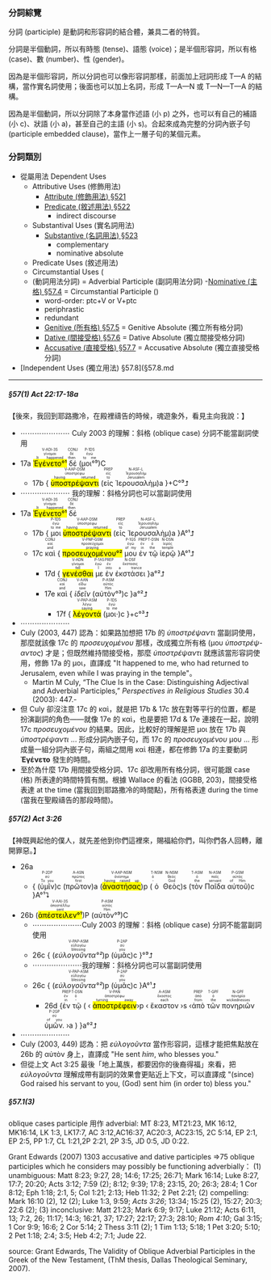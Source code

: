 ### 分詞綜覽

分詞 (participle) 是動詞和形容詞的結合體，兼具二者的特質。

分詞是半個動詞，所以有時態 (tense)、語態 (voice)；是半個形容詞，所以有格 (case)、數 (number)、性 (gender)。

因為是半個形容詞，所以分詞也可以像形容詞那樣，前面加上冠詞形成 T—A 的結構，當作實名詞使用；後面也可以加上名詞，形成 T—A—N 或 T—N—T—A 的結構。

因為是半個動詞，所以分詞除了本身當作述語 (小 p) 之外，也可以有自己的補語 (小 c)、狀語 (小 a)，甚至自己的主語 (小 s)。合起來成為完整的分詞內嵌子句 (participle embedded clause)，當作上一層子句的某個元素。



### 分詞類別
- 從屬用法 Dependent Uses
	- Attributive Uses (修飾用法)
		- [Attribute (修飾用法) §521](§521.md)
		- [Predicate (敘述用法) §522](§522.md)
			- indirect discourse
	- Substantival Uses (實名詞用法)
		- [Substantive (名詞用法) §523](§523.md)
			- complementary
			- nominative absolute
	- Predicate Uses (敘述用法)
	- Circumstantial Uses (
	- (動詞用法分詞) = Adverbial Participle (副詞用法分詞)
		-[Nominative (主格) §57.4](§57.4.md) = Circumstantial Participle ()
		- word-order: ptc+V or V+ptc
		- periphrastic
		- redundant
		- [Genitive (所有格) §57.5](§57.5.md) = Genitive Absolute (獨立所有格分詞)
		- [Dative (間接受格) §57.6](§57.6.md) = Dative Absolute (獨立間接受格分詞)
		- [Accusative (直接受格) §57.7](§57.7.md) = Accusative Absolute (獨立直接受格分詞)
- [Independent Uses (獨立用法) §57.8](§57.8.md

---

##### §57(1) Act 22:17-18a
【後來，我回到耶路撒冷，在殿裡禱告的時候，魂遊象外，看見主向我說：】
- ⋯⋯⋯⋯⋯⋯⋯ Culy 2003 的理解：斜格 (oblique case) 分詞不能當副詞使用
- <rt>17a</rt> <RUBY><ruby><ruby><mark class='verb'>Ἐγένετο°¹</mark><rt>It happened</rt></ruby><rt>γίνομαι</rt></ruby><rt>V-ADI-3S</rt></RUBY> <RUBY><ruby><ruby>δέ<rt>then</rt></ruby><rt>δέ</rt></ruby><rt>CONJ</rt></RUBY> (<RUBY><ruby><ruby>μοι°⁹<rt>to me</rt></ruby><rt>ἐγώ</rt></ruby><rt>P-1DS</rt></RUBY>)C
	- <rt>17b</rt> { <RUBY><ruby><ruby><mark class='ptc'>ὑποστρέψαντι</mark><rt>having returned</rt></ruby><rt>ὑποστρέφω</rt></ruby><rt>V-AAP-DSM</rt></RUBY> (<RUBY><ruby><ruby>εἰς<rt>to</rt></ruby><rt>εἰς</rt></ruby><rt>PREP</rt></RUBY> <RUBY><ruby><ruby>Ἰερουσαλὴμ<rt>Jerusalem</rt></ruby><rt>Ἱερουσαλήμ</rt></ruby><rt>N-ASF-L</rt></RUBY>)a }+C°⁹⮥
- ⋯⋯⋯⋯⋯⋯⋯ 我的理解：斜格分詞也可以當副詞使用
- <rt>17a</rt> <RUBY><ruby><ruby><mark class='verb'>Ἐγένετο°¹</mark><rt>It happened</rt></ruby><rt>γίνομαι</rt></ruby><rt>V-ADI-3S</rt></RUBY> <RUBY><ruby><ruby>δέ<rt>then</rt></ruby><rt>δέ</rt></ruby><rt>CONJ</rt></RUBY> 
	- <rt>17b</rt> { <RUBY><ruby><ruby>μοι<rt>to me</rt></ruby><rt>ἐγώ</rt></ruby><rt>P-1DS</rt></RUBY> <RUBY><ruby><ruby><mark class='ptc'>ὑποστρέψαντι</mark><rt>having returned</rt></ruby><rt>ὑποστρέφω</rt></ruby><rt>V-AAP-DSM</rt></RUBY> (<RUBY><ruby><ruby>εἰς<rt>to</rt></ruby><rt>εἰς</rt></ruby><rt>PREP</rt></RUBY> <RUBY><ruby><ruby>Ἰερουσαλὴμ<rt>Jerusalem</rt></ruby><rt>Ἱερουσαλήμ</rt></ruby><rt>N-ASF-L</rt></RUBY>)a }A°¹⮥	
	- <rt>17c</rt> <RUBY><ruby><ruby>καὶ<rt>and</rt></ruby><rt>καί</rt></ruby><rt>CONJ</rt></RUBY> { <RUBY><ruby><ruby><mark class='ptc'>προσευχομένου°²</mark><rt>praying</rt></ruby><rt>προσεύχομαι</rt></ruby><rt>V-PNP-GSM</rt></RUBY> <RUBY><ruby><ruby>μου<rt>of my</rt></ruby><rt>ἐγώ</rt></ruby><rt>P-1GS</rt></RUBY> <RUBY><ruby><ruby>ἐν<rt>in</rt></ruby><rt>ἐν</rt></ruby><rt>PREP</rt></RUBY> <RUBY><ruby><ruby>τῷ<rt>the</rt></ruby><rt>ὁ</rt></ruby><rt>T-DSN</rt></RUBY> <RUBY><ruby><ruby>ἱερῷ<rt>temple</rt></ruby><rt>ἱερός</rt></ruby><rt>N-DSN</rt></RUBY> }A°¹⮥
		- <rt>17d</rt> { <RUBY><ruby><ruby><mark class='ptc'>γενέσθαι</mark><rt>fell</rt></ruby><rt>γίνομαι</rt></ruby><rt>V-ADN</rt></RUBY> <RUBY><ruby><ruby>με<rt>I</rt></ruby><rt>ἐγώ</rt></ruby><rt>P-1AS</rt></RUBY> <RUBY><ruby><ruby>ἐν<rt>into</rt></ruby><rt>ἐν</rt></ruby><rt>PREP</rt></RUBY> <RUBY><ruby><ruby>ἐκστάσει<rt>a trance</rt></ruby><rt>ἔκστασις</rt></ruby><rt>N-DSF</rt></RUBY> }a°²⮥
		- <rt>17e</rt> <RUBY><ruby><ruby>καὶ<rt>and</rt></ruby><rt>καί</rt></ruby><rt>CONJ</rt></RUBY> { <RUBY><ruby><ruby><em>ἰδεῖν</em><rt>saw</rt></ruby><rt>εἴδω</rt></ruby><rt>V-AAN</rt></RUBY> (<RUBY><ruby><ruby>αὐτὸν°³<rt>Him</rt></ruby><rt>αὐτός</rt></ruby><rt>P-ASM</rt></RUBY>)c }a°²⮥
			- <rt>17f</rt> { <RUBY><ruby><ruby><mark class='ptc'>λέγοντά</mark><rt>saying</rt></ruby><rt>λέγω</rt></ruby><rt>V-PAP-ASM</rt></RUBY> (<RUBY><ruby><ruby>μοι·<rt>to me</rt></ruby><rt>ἐγώ</rt></ruby><rt>P-1DS</rt></RUBY>)c }+c°³⮥
- ⋯⋯⋯⋯⋯⋯⋯
- Culy (2003, 447) 認為：如果路加想把 17b 的 _ὑποστρέψαντι_ 當副詞使用，那麼就該像 17c 的 _προσευχομένου_ 那樣，改成獨立所有格 (μου _ὑποστρέψ-αντος_) 才是；但既然維持間接受格，那麼 _ὑποστρέψαντι_ 就應該當形容詞使用，修飾 17a 的 μοι，直譯成 "It happened to me, who had returned to Jerusalem, even while I was praying in the temple"。
	- Martin M Culy, “The Clue Is in the Case: Distinguishing Adjectival and Adverbial Participles,” _Perspectives in Religious Studies_ 30.4 (2003): 447.-
- 但 Culy 卻沒注意 17c 的 καὶ，就是把 17b & 17c 放在對等平行的位置，都是扮演副詞的角色——就像 17e 的 καὶ，也是要把 17d & 17e 連接在一起，說明 17c _προσευχομένου_ 的結果。因此，比較好的理解是把 μοι 放在 17b 與 _ὑποστρέψαντι_ ... 形成分詞內嵌子句，而 17c 的 _προσευχομένου_ μου ... 形成量一組分詞內嵌子句，兩組之間用 καὶ 相連，都在修飾 17a 的主要動詞 **Ἐγένετο** 發生的時間。
- 至於為什麼 17b 用間接受格分詞、17c 卻改用所有格分詞，很可能跟 case (格) 所表達的時間特質有關。根據 Wallace 的看法 (GGBB, 203)，間接受格表達 at the time (當我回到耶路撒冷的時間點)，所有格表達 during the time (當我在聖殿禱告的那段時間)。

##### §57(2) Act 3:26
【神既興起他的僕人，就先差他到你們這裡來，賜福給你們，叫你們各人回轉，離開罪惡。】
- <rt>26a</rt>
	- { (<RUBY><ruby><ruby>ὑμῖν<rt>To you</rt></ruby><rt>σύ</rt></ruby><rt>P-2DP</rt></RUBY>)c (<RUBY><ruby><ruby>πρῶτον<rt>first</rt></ruby><rt>πρῶτος</rt></ruby><rt>A-ASN</rt></RUBY>)a (<RUBY><ruby><ruby><mark class='ptc'>ἀναστήσας</mark><rt>having raised up</rt></ruby><rt>ἀνίστημι</rt></ruby><rt>V-AAP-NSM</rt></RUBY>)p (<RUBY><ruby><ruby>ὁ<rt>-</rt></ruby><rt>ὁ</rt></ruby><rt>T-NSM</rt></RUBY> <RUBY><ruby><ruby>Θεὸς<rt>God</rt></ruby><rt>θεός</rt></ruby><rt>N-NSM</rt></RUBY>)s (<RUBY><ruby><ruby>τὸν<rt>the</rt></ruby><rt>ὁ</rt></ruby><rt>T-ASM</rt></RUBY> <RUBY><ruby><ruby>Παῖδα<rt>servant</rt></ruby><rt>παῖς</rt></ruby><rt>N-ASM</rt></RUBY> <RUBY><ruby><ruby>αὐτοῦ<rt>of Him</rt></ruby><rt>αὐτός</rt></ruby><rt>P-GSM</rt></RUBY>)c }A°¹⮧
- <rt>26b</rt> (<RUBY><ruby><ruby><mark class='verb'>ἀπέστειλεν°¹</mark><rt>sent</rt></ruby><rt>ἀποστέλλω</rt></ruby><rt>V-AAI-3S</rt></RUBY>)P (<RUBY><ruby><ruby>αὐτὸν°⁹<rt>Him</rt></ruby><rt>αὐτός</rt></ruby><rt>P-ASM</rt></RUBY>)C 
	- ⋯⋯⋯⋯⋯⋯⋯Culy 2003 的理解：斜格 (oblique case) 分詞不能當副詞使用
	- <rt>26c</rt> { (<RUBY><ruby><ruby><em>εὐλογοῦντα°²</em><rt>blessing</rt></ruby><rt>εὐλογέω</rt></ruby><rt>V-PAP-ASM</rt></RUBY>)p (<RUBY><ruby><ruby>ὑμᾶς<rt>you</rt></ruby><rt>σύ</rt></ruby><rt>P-2AP</rt></RUBY>)c }°⁹⮥
	- ⋯⋯⋯⋯⋯⋯⋯我的理解：斜格分詞也可以當副詞使用
	- <rt>26c</rt> { (<RUBY><ruby><ruby><em>εὐλογοῦντα°²</em><rt>blessing</rt></ruby><rt>εὐλογέω</rt></ruby><rt>V-PAP-ASM</rt></RUBY>)p (<RUBY><ruby><ruby>ὑμᾶς<rt>you</rt></ruby><rt>σύ</rt></ruby><rt>P-2AP</rt></RUBY>)c }A°¹⮥
		- <rt>26d</rt> {<RUBY><ruby><ruby>ἐν<rt>in</rt></ruby><rt>ἐν</rt></ruby><rt>PREP</rt></RUBY> <RUBY><ruby><ruby>τῷ<rt>-</rt></ruby><rt>ὁ</rt></ruby><rt>T-DSN</rt></RUBY> ( ‹ <RUBY><ruby><ruby><mark class='ptc'>ἀποστρέφειν</mark><rt>turning away</rt></ruby><rt>ἀποστρέφω</rt></ruby><rt>V-PAN</rt></RUBY>›p ‹ <RUBY><ruby><ruby>ἕκαστον<rt>each</rt></ruby><rt>ἕκαστος</rt></ruby><rt>A-ASM</rt></RUBY> ›s ‹<RUBY><ruby><ruby>ἀπὸ<rt>from</rt></ruby><rt>ἀπό</rt></ruby><rt>PREP</rt></RUBY> <RUBY><ruby><ruby>τῶν<rt>the</rt></ruby><rt>ὁ</rt></ruby><rt>T-GPF</rt></RUBY> <RUBY><ruby><ruby>πονηριῶν<rt>wickednesses</rt></ruby><rt>πονηρία</rt></ruby><rt>N-GPF</rt></RUBY> <RUBY><ruby><ruby>ὑμῶν.<rt>of you</rt></ruby><rt>σύ</rt></ruby><rt>P-2GP</rt></RUBY> ›a ) }a°²⮥
- ⋯⋯⋯⋯⋯⋯⋯
- Culy (2003, 449) 認為：把 <em>εὐλογοῦντα</em> 當作形容詞，這樣才能把焦點放在 26b 的 αὐτὸν 身上，直譯成 "He sent *him*, who blesses you."
- 但從上文 Act 3:25 最後「地上萬族，都要因你的後裔得福」來看，把 <em>εὐλογοῦντα</em> 理解成帶有副詞的效果會更貼近上下文，可以直譯成 "(since) God raised his servant to you, (God) sent him (in order to) bless you."

##### §57.1(3)
oblique cases participle 用作 adverbial:
MT 8:23, MT21:23, MK 16:12, MK16:14, LK 1:3, LK17:7, AC 3:12,AC16:37, AC20:3, AC23:15, 2C 5:14, EP 2:1, EP 2:5, PP 1:7, CL 1:21,2P 2:21, 2P 3:5, JD 0:5, JD 0:22.

Grant Edwards (2007)
1303 accusative and dative participles ⇒75 oblique participles which he considers may possibly be functioning adverbially：
(1) unambiguous: Matt 8:23; 9:27, 28; 14:6; 17:25; 26:71; Mark 16:14; Luke 8:27, 17:7; 20:20; Acts 3:12; 7:59 (2); 8:12; 9:39; 17:8; 23:15, 20; 26:3; 28:4; 1 Cor 8:12; Eph 1:18; 2:1, 5; Col 1:21; 2:13; Heb 11:32; 2 Pet 2:21; 
(2) compelling: Mark 16:10 (2), 12 (2); Luke 1:3, 9:59; *Acts 3:26*; 13:34; 15:25 (2), 15:27; 20:3; 22:6 (2); 
(3) inconclusive: Matt 21:23; Mark 6:9; 9:17; Luke 21:12; Acts 6:11, 13; 7:2, 26; 11:17; 14:3; 16:21, 37; 17:27; 22:17; 27:3; 28:10; *Rom 4:10*; Gal 3:15; 1 Cor 9:9; 16:6; 2 Cor 5:14; 2 Thess 3:11 (2); 1 Tim 1:13; 5:18; 1 Pet 3:20; 5:10; 2 Pet 1:18; 2:4; 3:5; Heb 4:2; 7:1; Jude 22.

source: Grant Edwards, The Validity of Oblique Adverbial Participles in the Greek of the New Testament, (ThM thesis, Dallas Theological Seminary, 2007). 

